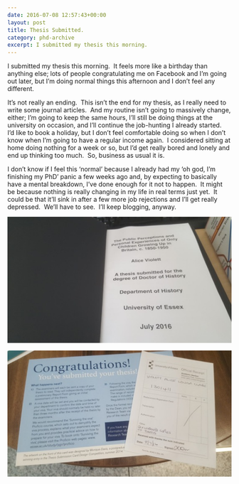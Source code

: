 ```yaml
---
date: 2016-07-08 12:57:43+00:00
layout: post
title: Thesis Submitted.
category: phd-archive
excerpt: I submitted my thesis this morning.
---
```


I submitted my thesis this morning.  It feels more like a birthday than anything else; lots of people congratulating me on Facebook and I’m going out later, but I’m doing normal things this afternoon and I don’t feel any different.    


It’s not really an ending.  This isn’t the end for my thesis, as I really need to write some journal articles.  And my routine isn’t going to massively change, either; I’m going to keep the same hours, I’ll still be doing things at the university on occasion, and I’ll continue the job-hunting I already started.  I’d like to book a holiday, but I don’t feel comfortable doing so when I don’t know when I’m going to have a regular income again.  I considered sitting at home doing nothing for a week or so, but I’d get really bored and lonely and end up thinking too much.  So, business as usual it is.

I don’t know if I feel this ‘normal’ because I already had my ‘oh god, I’m finishing my PhD’ panic a few weeks ago and, by expecting to basically have a mental breakdown, I’ve done enough for it not to happen.  It might be because nothing is really changing in my life in real terms just yet.  It could be that it’ll sink in after a few more job rejections and I’ll get really depressed.  We’ll have to see.  I’ll keep blogging, anyway.

![The 2016 version of my thesis](/images/2016-thesis.jpg)

![Postcard and receipt for finishing my thesis](/images/2016-postcard-receipt.jpg)
